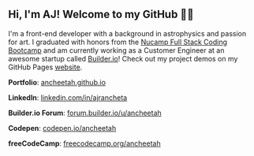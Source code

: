 ## Hi, I'm AJ! Welcome to my GitHub 👋🏽

I'm a front-end developer with a background in astrophysics and passion for art. I graduated with honors from the [Nucamp Full Stack Coding Bootcamp](https://www.nucamp.co/bootcamp-overview/full-stack-web-mobile-development) and am currently working as a Customer Engineer at an awesome startup called [Builder.io](https://builder.io)! Check out my project demos on my GitHub Pages [website](https://ancheetah.github.io).



**Portfolio**: [ancheetah.github.io](https://ancheetah.github.io)

**LinkedIn**: [linkedin.com/in/ajrancheta](https://www.linkedin.com/in/ajrancheta/)

**Builder.io Forum**: [forum.builder.io/u/ancheetah](https://forum.builder.io/u/ancheetah/)

**Codepen**: [codepen.io/ancheetah](https://codepen.io/ancheetah)

**freeCodeCamp**: [freecodecamp.org/ancheetah](https://www.freecodecamp.org/ancheetah)


<!--
**ancheetah/ancheetah** is a ✨ _special_ ✨ repository because its `README.md` (this file) appears on your GitHub profile.

Here are some ideas to get you started:

- 🔭 I’m currently working on ...
- 🌱 I’m currently learning ...
- 👯 I’m looking to collaborate on ...
- 🤔 I’m looking for help with ...
- 💬 Ask me about ...
- 📫 How to reach me: ...
- 😄 Pronouns: ...
- ⚡ Fun fact: ...
-->
